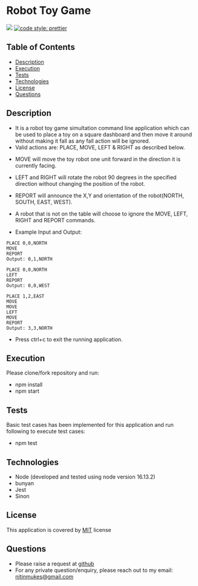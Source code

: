 # Robot Toy Game
[![](https://img.shields.io/badge/License-MIT-green)](#license)
[![code style: prettier](https://img.shields.io/badge/code_style-prettier-ff69b4.svg?style=flat-square)](https://github.com/prettier/prettier)


## Table of Contents
* [Description](#description)
* [Execution](#execution)
* [Tests](#tests)
* [Technologies](#technologies)
* [License](#license)
* [Questions](#questions)

## Description
* It is a robot toy game simultation command line application which can be used to place a toy on a square dashboard and then move it around without making it fall as any fall action will be ignored.
* Valid actions are: PLACE, MOVE, LEFT & RIGHT as described below.
- MOVE will move the toy robot one unit forward in the direction it is currently facing.
- LEFT and RIGHT will rotate the robot 90 degrees in the specified direction without changing the position of the robot.
- REPORT will announce the X,Y and orientation of the robot(NORTH, SOUTH, EAST, WEST).
- A robot that is not on the table will choose to ignore the MOVE, LEFT, RIGHT and REPORT commands.

- Example Input and Output:

```plain
PLACE 0,0,NORTH
MOVE
REPORT
Output: 0,1,NORTH
```

```plain
PLACE 0,0,NORTH
LEFT
REPORT
Output: 0,0,WEST
```

```plain
PLACE 1,2,EAST
MOVE
MOVE
LEFT
MOVE
REPORT
Output: 3,3,NORTH
```
- Press ctrl+c to exit the running application.

## Execution
Please clone/fork repository and run:
 - npm install 
 - npm start

## Tests
Basic test cases has been implemented for this application and run following to execute test cases:
- npm test

## Technologies
* Node (developed and tested using node version 16.13.2)
* bunyan
* Jest
* Sinon

## License
This application is covered by [MIT](./LICENSE) license

## Questions
* Please raise a request at [github](https://github.com/nitinmuk)
* For any private question/enquiry, please reach out to my email: nitinmukes@gmail.com
